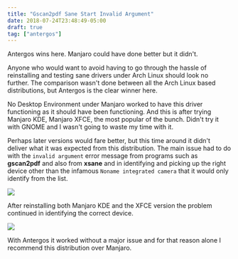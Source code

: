 ```yaml
---
title: "Gscan2pdf Sane Start Invalid Argument"
date: 2018-07-24T23:48:49-05:00
draft: true
tag: ["antergos"]
---
```


Antergos wins here. Manjaro could have done better but it
didn't. 

Anyone who would want to avoid having to go through the
hassle of reinstalling and testing sane drivers under Arch
Linux should look no further. The comparison wasn't done
between all the Arch Linux based distributions, but Antergos
is the clear winner here.

No Desktop Environment under Manjaro worked to have this
driver functioning as it should have been functioning. And
this is after trying Manjaro KDE, Manjaro XFCE, the most
popular of the bunch. Didn't try it with GNOME and I wasn't
going to waste my time with it. 

Perhaps later versions would fare better, but this time
around it didn't deliver what it was expected from this
distribution. The main issue had to do with the `invalid
argument` error message from programs such as **gscan2pdf**
and also from **xsane** and in identifying and picking up
the right device other than the infamous `Noname integrated
camera` that it would only identify from the list.

![](/images/Screenshot_2018-07-24_23-45-03.png)

After reinstalling both Manjaro KDE and the XFCE version the
problem continued in identifying the correct device.

![](/images/Screenshot_2018-07-25_00-17-57.png)

With Antergos it worked without a major issue and for that
reason alone I recommend this distribution over Manjaro.



